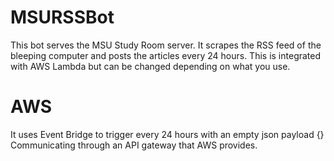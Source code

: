# MSURSSBot
This bot serves the MSU Study Room server. It scrapes the RSS feed of the bleeping computer and posts the articles every 24 hours. This is integrated with AWS Lambda but can be changed depending on what you use. 

# AWS
It uses Event Bridge to trigger every 24 hours with an empty json payload {}
Communicating through an API gateway that AWS provides. 
